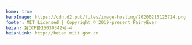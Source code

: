```yaml
---
home: true
heroImage: https://cdn.d2.pub/files/image-hosting/20200215125724.png
footer: MIT Licensed | Copyright © 2019-present FairyEver
beian: 冀ICP备15030342号-4
beianLink: http://beian.miit.gov.cn
---
```

